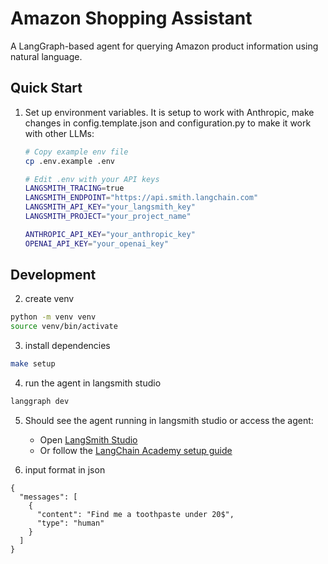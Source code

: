 # Amazon Shopping Assistant

A LangGraph-based agent for querying Amazon product information using natural language.


## Quick Start

1. Set up environment variables. It is setup to work with Anthropic, make changes in config.template.json and configuration.py to make it work with other LLMs:
   ```bash
   # Copy example env file
   cp .env.example .env

   # Edit .env with your API keys
   LANGSMITH_TRACING=true
   LANGSMITH_ENDPOINT="https://api.smith.langchain.com"
   LANGSMITH_API_KEY="your_langsmith_key"
   LANGSMITH_PROJECT="your_project_name"

   ANTHROPIC_API_KEY="your_anthropic_key"
   OPENAI_API_KEY="your_openai_key"

   ```

## Development

2. create venv
```bash
python -m venv venv
source venv/bin/activate
```

3. install dependencies
```bash
make setup
```

4. run the agent in langsmith studio

```bash
langgraph dev
```

5. Should see the agent running in langsmith studio or access the agent:
   - Open [LangSmith Studio](https://smith.langchain.com/studio/?baseUrl=http://127.0.0.1:8123)
   - Or follow the [LangChain Academy setup guide](https://github.com/langchain-ai/langchain-academy/blob/main/module-6/connecting.ipynb)

6. input format in json
```
{
  "messages": [
    {
      "content": "Find me a toothpaste under 20$",
      "type": "human"
    }
  ]
}
```